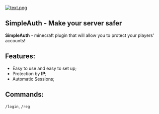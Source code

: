 [![text.png](https://i.postimg.cc/mrNKPKW2/text.png)](https://postimg.cc/xk867xdW)

## SimpleAuth - Make your server safer
**SimpleAuth** - minecraft plugin that will allow you to protect your players' accounts!

## Features:
- Easy to use and easy to set up;
- Protection by **IP**;
- Automatic Sessions;

## Commands:
```/login```, ```/reg```
